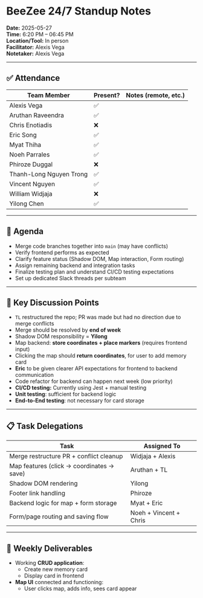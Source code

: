 # BeeZee 24/7 Standup Notes

**Date:** 2025-05-27  
**Time:** 6:20 PM – 06:45 PM  
**Location/Tool:** In person  
**Facilitator:** Alexis Vega  
**Notetaker:** Alexis Vega  

---

## ✅ Attendance

| Team Member               | Present? | Notes (remote, etc.) |
|--------------------------|----------|-----------------------|
| Alexis Vega              | ✅       |                       |
| Aruthan Raveendra        | ✅       |                       |
| Chris Enotiadis          | ❌       |                       |
| Eric Song                | ✅       |                       |
| Myat Thiha               | ✅       |                       |
| Noeh Parrales            | ✅       |                       |
| Phiroze Duggal           | ❌       |                       |
| Thanh-Long Nguyen Trong  | ✅       |                       |
| Vincent Nguyen           | ✅       |                       |
| William Widjaja          | ❌       |                       |
| Yilong Chen              | ✅       |                       |

---

## 🧠 Agenda

- Merge code branches together into `main` (may have conflicts)  
- Verify frontend performs as expected  
- Clarify feature status (Shadow DOM, Map interaction, Form routing)  
- Assign remaining backend and integration tasks  
- Finalize testing plan and understand CI/CD testing expectations  
- Set up dedicated Slack threads per subteam  

---

## 📌 Key Discussion Points

- `TL` restructured the repo; PR was made but had no direction due to merge conflicts  
- Merge should be resolved by **end of week**  
- Shadow DOM responsibility = **Yilong**  
- Map backend: **store coordinates + place markers** (requires frontend input)  
- Clicking the map should **return coordinates**, for user to add memory card  
- **Eric** to be given clearer API expectations for frontend to backend communication  
- Code refactor for backend can happen next week (low priority)  
- **CI/CD testing:** Currently using Jest + manual testing  
- **Unit testing**: sufficient for backend logic  
- **End-to-End testing**: not necessary for card storage  

---

## 📋 Task Delegations

| Task                                     | Assigned To             |
|------------------------------------------|--------------------------|
| Merge restructure PR + conflict cleanup | Widjaja + Alexis         |
| Map features (click → coordinates → save) | Aruthan + TL             |
| Shadow DOM rendering                     | Yilong                   |
| Footer link handling                     | Phiroze                  |
| Backend logic for map + form storage     | Myat + Eric              |
| Form/page routing and saving flow        | Noeh + Vincent + Chris   |

---

## 🎯 Weekly Deliverables

- Working **CRUD application**:
  - Create new memory card  
  - Display card in frontend  
- **Map UI** connected and functioning:
  - User clicks map, adds info, sees card appear  
